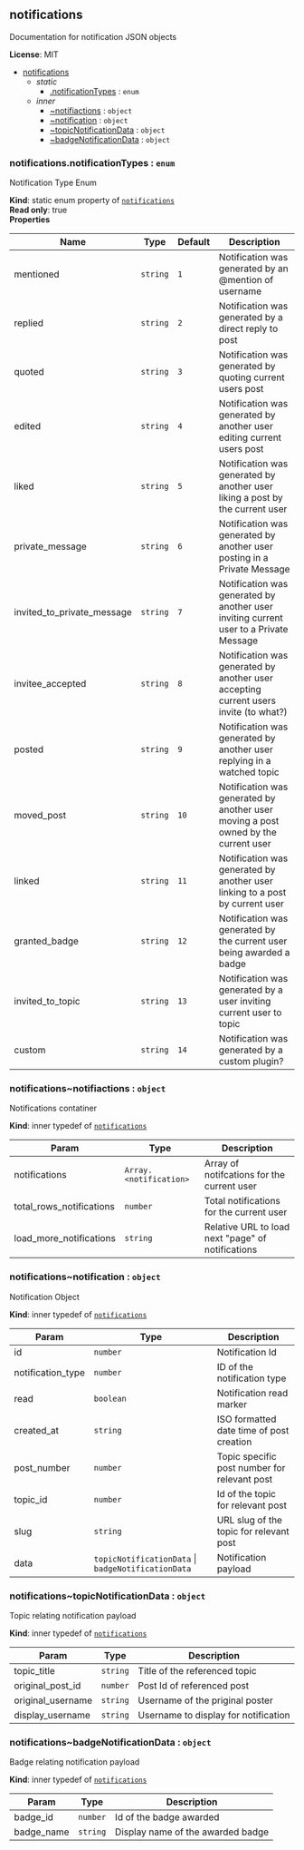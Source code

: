 <a name="external.module_notifications"></a>
## notifications
Documentation for notification JSON objects

**License**: MIT  

* [notifications](#external.module_notifications)
  * _static_
    * [.notificationTypes](#external.module_notifications.notificationTypes) : <code>enum</code>
  * _inner_
    * [~notifiactions](#external.module_notifications..notifiactions) : <code>object</code>
    * [~notification](#external.module_notifications..notification) : <code>object</code>
    * [~topicNotificationData](#external.module_notifications..topicNotificationData) : <code>object</code>
    * [~badgeNotificationData](#external.module_notifications..badgeNotificationData) : <code>object</code>

<a name="external.module_notifications.notificationTypes"></a>
### notifications.notificationTypes : <code>enum</code>
Notification Type Enum

**Kind**: static enum property of <code>[notifications](#external.module_notifications)</code>  
**Read only**: true  
**Properties**

| Name | Type | Default | Description |
| --- | --- | --- | --- |
| mentioned | <code>string</code> | <code>1</code> | Notification was generated by an @mention of username |
| replied | <code>string</code> | <code>2</code> | Notification was generated by a direct reply to post |
| quoted | <code>string</code> | <code>3</code> | Notification was generated by quoting current users post |
| edited | <code>string</code> | <code>4</code> | Notification was generated by another user editing current users post |
| liked | <code>string</code> | <code>5</code> | Notification was generated by another user liking a post by the current user |
| private_message | <code>string</code> | <code>6</code> | Notification was generated by another user posting in a Private Message |
| invited_to_private_message | <code>string</code> | <code>7</code> | Notification was generated by another user inviting current user to a Private Message |
| invitee_accepted | <code>string</code> | <code>8</code> | Notification was generated by another user accepting current users invite (to what?) |
| posted | <code>string</code> | <code>9</code> | Notification was generated by another user replying in a watched topic |
| moved_post | <code>string</code> | <code>10</code> | Notification was generated by another user moving a post owned by the current user |
| linked | <code>string</code> | <code>11</code> | Notification was generated by another user linking to a post by current user |
| granted_badge | <code>string</code> | <code>12</code> | Notification was generated by the current user being awarded a badge |
| invited_to_topic | <code>string</code> | <code>13</code> | Notification was generated by a user inviting current user to topic |
| custom | <code>string</code> | <code>14</code> | Notification was generated by a custom plugin? |

<a name="external.module_notifications..notifiactions"></a>
### notifications~notifiactions : <code>object</code>
Notifications contatiner

**Kind**: inner typedef of <code>[notifications](#external.module_notifications)</code>  

| Param | Type | Description |
| --- | --- | --- |
| notifications | <code>Array.&lt;notification&gt;</code> | Array of notifcations for the current user |
| total_rows_notifications | <code>number</code> | Total notifications for the current user |
| load_more_notifications | <code>string</code> | Relative URL to load next "page" of notifications |

<a name="external.module_notifications..notification"></a>
### notifications~notification : <code>object</code>
Notification Object

**Kind**: inner typedef of <code>[notifications](#external.module_notifications)</code>  

| Param | Type | Description |
| --- | --- | --- |
| id | <code>number</code> | Notification Id |
| notification_type | <code>number</code> | ID of the notification type |
| read | <code>boolean</code> | Notification read marker |
| created_at | <code>string</code> | ISO formatted date time of post creation |
| post_number | <code>number</code> | Topic specific post number for relevant post |
| topic_id | <code>number</code> | Id of the topic for relevant post |
| slug | <code>string</code> | URL slug of the topic for relevant post |
| data | <code>topicNotificationData</code> &#124; <code>badgeNotificationData</code> | Notification payload |

<a name="external.module_notifications..topicNotificationData"></a>
### notifications~topicNotificationData : <code>object</code>
Topic relating notification payload

**Kind**: inner typedef of <code>[notifications](#external.module_notifications)</code>  

| Param | Type | Description |
| --- | --- | --- |
| topic_title | <code>string</code> | Title of the referenced topic |
| original_post_id | <code>number</code> | Post Id of referenced post |
| original_username | <code>string</code> | Username of the priginal poster |
| display_username | <code>string</code> | Username to display for notification |

<a name="external.module_notifications..badgeNotificationData"></a>
### notifications~badgeNotificationData : <code>object</code>
Badge relating notification payload

**Kind**: inner typedef of <code>[notifications](#external.module_notifications)</code>  

| Param | Type | Description |
| --- | --- | --- |
| badge_id | <code>number</code> | Id of the badge awarded |
| badge_name | <code>string</code> | Display name of the awarded badge |

